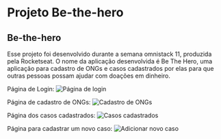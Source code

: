 # Projeto Be-the-hero

## Be-the-hero

Esse projeto foi desenvolvido durante a semana omnistack 11, produzida pela Rocketseat. O nome da aplicação desenvolvida é Be The Hero, uma aplicação para cadastro de ONGs e casos cadastrados por elas para que outras pessoas possam ajudar com doações em dinheiro.


Página de Login:
![Página de login](https://github.com/christyanbrayan/be-the-hero/blob/master/imgs/print1.png)


Página de cadastro de ONGs:
![Cadastro de ONGs](https://raw.githubusercontent.com/christyanbrayan/be-the-hero/master/imgs/print2.png)

Página dos casos cadastrados:
![Casos cadastrados](https://github.com/christyanbrayan/be-the-hero/blob/master/imgs/print3.png) 

Página para cadastrar um novo caso:
![Adicionar novo caso](https://github.com/christyanbrayan/be-the-hero/blob/master/imgs/print4.png)

